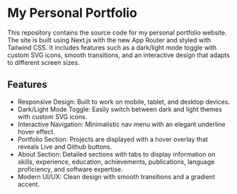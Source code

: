 # My Personal Portfolio

This repository contains the source code for my personal portfolio website. The site is built using Next.js with the new App Router and styled with Tailwind CSS. It includes features such as a dark/light mode toggle with custom SVG icons, smooth transitions, and an interactive design that adapts to different screen sizes.

## Features

- Responsive Design: Built to work on mobile, tablet, and desktop devices.
- Dark/Light Mode Toggle: Easily switch between dark and light themes with custom SVG icons.
- Interactive Navigation: Minimalistic nav menu with an elegant underline hover effect.
- Portfolio Section: Projects are displayed with a hover overlay that reveals Live and Github buttons.
- About Section: Detailed sections with tabs to display information on skills, experience, education, achievements, publications, language proficiency, and software expertise.
- Modern UI/UX: Clean design with smooth transitions and a gradient accent.
